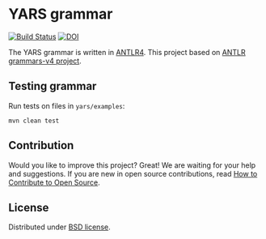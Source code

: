 # YARS grammar

[![Build Status](https://travis-ci.com/lszeremeta/yars.svg?branch=master)](https://travis-ci.com/lszeremeta/yars)
[![DOI](https://zenodo.org/badge/152309707.svg)](https://zenodo.org/badge/latestdoi/152309707)

The YARS grammar is written in [ANTLR4](https://github.com/antlr/antlr4). This project based on [ANTLR grammars-v4 project](https://github.com/antlr/grammars-v4).

## Testing grammar

Run tests on files in ``yars/examples``:

```shell
mvn clean test
```

## Contribution

Would you like to improve this project? Great! We are waiting for your help and suggestions. If you are new in open source contributions, read [How to Contribute to Open Source](https://opensource.guide/how-to-contribute/).

## License

Distributed under [BSD license](https://github.com/lszeremeta/antlr-yars/blob/master/LICENSE).
